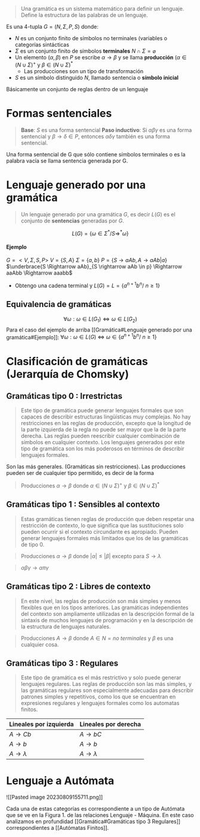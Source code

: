 >Una gramática es un sistema matemático para definir un lenguaje. Define la estructura de las palabras de un lenguaje.

Es una 4-tupla $G = (N, \Sigma, P, S)$ donde:
- $N$ es un conjunto finito de símbolos no terminales (variables o categorías sintácticas
- $\Sigma$  es un conjunto finito de símbolos **terminales** $N \cap \Sigma = \varnothing$
- Un elemento $(\alpha, \beta)$ en $P$ se escribe $\alpha \rightarrow \beta$ y se llama **producción** ($\alpha \in (N \cup \Sigma)^{+}$ y $\beta \in (N \cup \Sigma)^{*}$
	- Las producciones son un tipo de transformación
- $S$ es un símbolo distinguido $N$, llamado sentencia o **símbolo inicial**

Básicamente un conjunto de reglas dentro de un lenguaje

# Formas sentenciales
> **Base**: $S$ es una forma sentencial
> **Paso inductivo**: Si $\alpha \beta \gamma$ es una forma sentencial y $\beta \rightarrow \delta \in P$, entonces $\alpha \delta \gamma$ también es una forma sentencial.

Una forma sentencial de G que sólo contiene símbolos terminales o es la palabra vacía se llama sentencia generada por G.


# Lenguaje generado por una gramática
> Un lenguaje generado por una gramática $G$, es decir $L(G)$ es el conjunto de **sentencias** generadas por $G$.

$$L(G) = \{\omega \in \Sigma ^{*} / S \Rightarrow^{*} \omega\}$$



#### Ejemplo
$G = <V, \Sigma, S, P>$
$V = \{S, A\}$
$\Sigma =\{a ,b\}$
$P = \{S \rightarrow aAb, A \rightarrow aAb |a\}$
$\underbrace{S \Rightarrow aAb}_{S \rightarrow aAb \in p} \Rightarrow aaAbb \Rightarrow aaabb$
- Obtengo una cadena terminal y $L(G) = L = \{a^{n+1}b^{n}/~n\geq 1\}$
## Equivalencia de gramáticas
$$\forall \omega : \omega \in L(G_1) \iff \omega \in L(G_2)$$
Para el caso del ejemplo de arriba [[Gramática#Lenguaje generado por una gramática#Ejemplo]]:
$\forall \omega: \omega \in L(G)~ \iff ~\omega \in \{a^{n+1}b^{n}/~n\geq 1\}$


# Clasificación de gramáticas (Jerarquía de Chomsky)

## Gramáticas tipo 0 : Irrestrictas
> Este tipo de gramática puede generar lenguajes formales que son capaces de describir estructuras lingüísticas muy complejas. No hay restricciones en las reglas de producción, excepto que la longitud de la parte izquierda de la regla no puede ser mayor que la de la parte derecha. Las reglas pueden reescribir cualquier combinación de símbolos en cualquier contexto. Los lenguajes generados por este tipo de gramática son los más poderosos en términos de describir lenguajes formales.


Son las más generales. (Gramáticas sin restricciones). Las producciones pueden ser de cualquier tipo permitido, es decir de la forma
> Producciones $\alpha \rightarrow \beta$ donde $\alpha \in (N \cup \Sigma)^{+}$ y $\beta \in (N \cup \Sigma)^{*}$
## Gramáticas tipo 1 : Sensibles al contexto
> Estas gramáticas tienen reglas de producción que deben respetar una restricción de contexto, lo que significa que las sustituciones solo pueden ocurrir si el contexto circundante es apropiado. Pueden generar lenguajes formales más limitados que los de las gramáticas de tipo 0.

> Producciones $\alpha \rightarrow \beta$ donde $|\alpha| \leq |\beta|$ excepto para $S \rightarrow \lambda$

> $\alpha \beta \gamma \rightarrow \alpha \pi \gamma$
## Gramáticas tipo 2 : Libres de contexto
>En este nivel, las reglas de producción son más simples y menos flexibles que en los tipos anteriores. Las gramáticas independientes del contexto son ampliamente utilizadas en la descripción formal de la sintaxis de muchos lenguajes de programación y en la descripción de la estructura de lenguajes naturales.

> Producciones $A \rightarrow \beta$ donde $A \in N = no~terminales$ y $\beta$ es una cualquier cosa.
## Gramáticas tipo 3 : Regulares
> Este tipo de gramática es el más restrictivo y solo puede generar lenguajes regulares. Las reglas de producción son las más simples, y las gramáticas regulares son especialmente adecuadas para describir patrones simples y repetitivos, como los que se encuentran en expresiones regulares y lenguajes formales como los automatas finitos.

|Lineales por izquierda | Lineales por derecha|
|---|-|
|$A \rightarrow Cb$ | $A\rightarrow bC$|
|$A \rightarrow b$ | $A\rightarrow b$|
|$A \rightarrow \lambda$ | $A\rightarrow \lambda$|

# Lenguaje a Autómata
![[Pasted image 20230809155711.png]]

Cada una de estas categorías es correspondiente a un tipo de Autómata que se ve en la Figura 1. de las relaciones Lenguaje - Máquina. En este caso analizamos en profundidad [[Gramática#Gramáticas tipo 3 Regulares]] correspondientes a 
[[Autómatas Finitos]].


